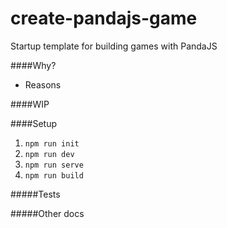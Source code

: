 # create-pandajs-game
Startup template for building games with PandaJS

####Why?
- Reasons

####WIP

####Setup
1. `npm run init`
2. `npm run dev`
3. `npm run serve`
4. `npm run build`

#####Tests

#####Other docs
